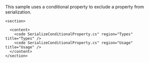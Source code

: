 <?xml version="1.0" encoding="utf-8"?>
<topic id="SerializeConditionalProperty" revisionNumber="1">
  <developerConceptualDocument xmlns="http://ddue.schemas.microsoft.com/authoring/2003/5" xmlns:xlink="http://www.w3.org/1999/xlink">This sample uses a conditional property to exclude a property from serialization.

    <section>

      <content>
        <code SerializeConditionalProperty.cs" region="Types" title="Types" />
        <code SerializeConditionalProperty.cs" region="Usage" title="Usage" />
      </content>
    </section>